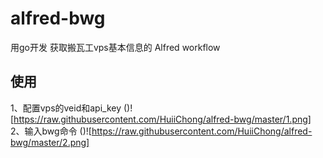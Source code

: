 # alfred-bwg
用go开发  获取搬瓦工vps基本信息的 Alfred workflow

## 使用
1、配置vps的veid和api_key
()![https://raw.githubusercontent.com/HuiiChong/alfred-bwg/master/1.png]
2、输入bwg命令
()![https://raw.githubusercontent.com/HuiiChong/alfred-bwg/master/2.png]

